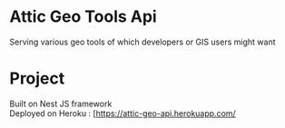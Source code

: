 # Attic Geo Tools Api
  Serving various geo tools of which developers or GIS users might want
# Project
  Built on Nest JS framework    
  Deployed on Heroku : [https://attic-geo-api.herokuapp.com/
 

